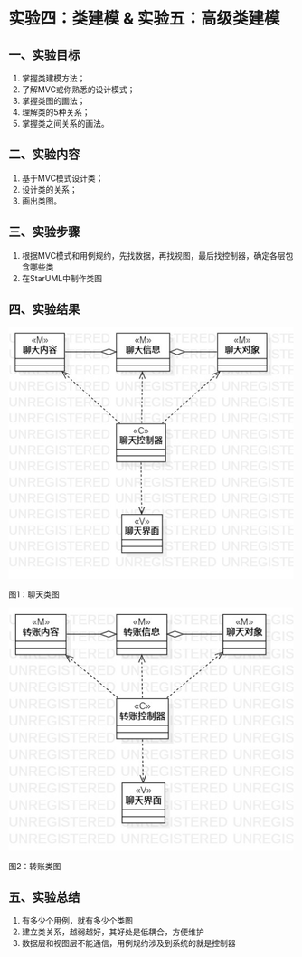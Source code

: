 # 实验四：类建模 & 实验五：高级类建模

## 一、实验目标

1. 掌握类建模方法；
2. 了解MVC或你熟悉的设计模式；
3. 掌握类图的画法；
4. 理解类的5种关系；
5. 掌握类之间关系的画法。

## 二、实验内容

1. 基于MVC模式设计类；
2. 设计类的关系；
3. 画出类图。

## 三、实验步骤

1. 根据MVC模式和用例规约，先找数据，再找视图，最后找控制器，确定各层包含哪些类
2. 在StarUML中制作类图

## 四、实验结果

![ClassDiagram1](./ClassDiagram1.jpg)

图1：聊天类图

![ClassDiagram2](./ClassDiagram2.jpg)

图2：转账类图


## 五、实验总结

1. 有多少个用例，就有多少个类图
2. 建立类关系，越弱越好，其好处是低耦合，方便维护 
3. 数据层和视图层不能通信，用例规约涉及到系统的就是控制器
